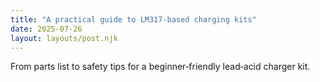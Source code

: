 ```yaml
---
title: "A practical guide to LM317‑based charging kits"
date: 2025-07-26
layout: layouts/post.njk
---
```

From parts list to safety tips for a beginner‑friendly lead‑acid charger kit.